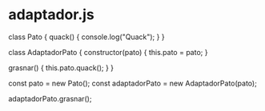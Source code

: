 # adaptador.js

class Pato {
  quack() {
    console.log("Quack");
  }
}

class AdaptadorPato {
  constructor(pato) {
    this.pato = pato;
  }
  
  grasnar() {
    this.pato.quack();
  }
}

const pato = new Pato();
const adaptadorPato = new AdaptadorPato(pato);

adaptadorPato.grasnar();
